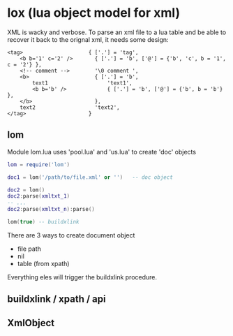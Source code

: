 # lox (lua object model for xml)

XML is wacky and verbose. To parse an xml file to a lua table
and be able to recover it back to the orignal xml, it needs some design:

    <tag>                     { ['.'] = 'tag',
        <b b='1' c='2' />       { ['.'] = 'b', ['@'] = {'b', 'c', b = '1', c = '2'} },
        <!-- comment -->        '\0 comment ',
        <b>                     { ['.'] = 'b',
            text1                   'text1',
            <b b='b' />             { ['.'] = 'b', ['@'] = {'b', b = 'b'} },
        </b>                    },
        text2                   'text2',
    </tag>                    }


## lom


Module lom.lua uses 'pool.lua' and 'us.lua' to create 'doc' objects

```lua
lom = require('lom')

doc1 = lom('/path/to/file.xml' or '')   -- doc object

doc2 = lom()
doc2:parse(xmltxt_1)
-- ...
doc2:parse(xmltxt_n):parse()

lom(true) -- buildxlink
```

There are 3 ways to create document object

- file path
- nil
- table (from xpath)

Everything eles will trigger the buildxlink procedure.


## buildxlink / xpath / api




## XmlObject



